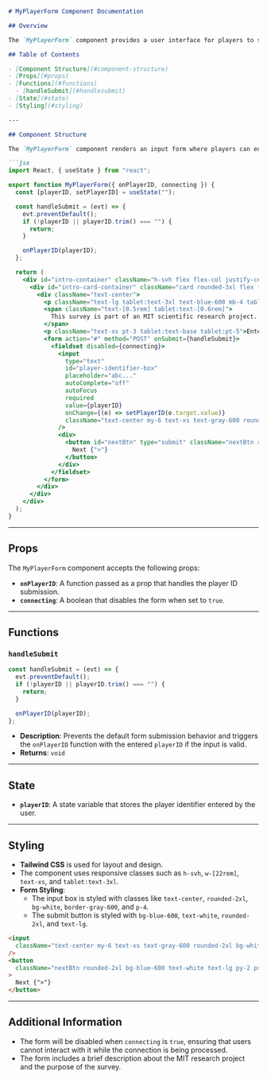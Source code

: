 ```markdown
# MyPlayerForm Component Documentation

## Overview

The `MyPlayerForm` component provides a user interface for players to submit their player ID. It includes a form with input validation and a button to proceed. The component is styled using Tailwind CSS and provides a visually appealing card design for collecting player information. This component also handles form submission and disables input during connection.

## Table of Contents

- [Component Structure](#component-structure)
- [Props](#props)
- [Functions](#functions)
  - [handleSubmit](#handlesubmit)
- [State](#state)
- [Styling](#styling)

---

## Component Structure

The `MyPlayerForm` component renders an input form where players can enter their player identifier. The form includes a description about the research project and a `Next` button to submit the ID. The input field is disabled when the `connecting` prop is true.

```jsx
import React, { useState } from "react";

export function MyPlayerForm({ onPlayerID, connecting }) {
  const [playerID, setPlayerID] = useState("");

  const handleSubmit = (evt) => {
    evt.preventDefault();
    if (!playerID || playerID.trim() === "") {
      return;
    }

    onPlayerID(playerID);
  };

  return (
    <div id="intro-container" className="h-svh flex flex-col justify-center items-center">
      <div id="intro-card-container" className="card rounded-3xl flex flex-col p-8 justify-items-center w-[22rem] h-[38rem] desktop:h-[34rem] desktop:w-maxintroCardW tablet:h-[34rem] tablet:w-maxintroCardW tablet:p-10 m-12">
        <div className="text-center">
          <p className="text-lg tablet:text-3xl text-blue-600 mb-4 tablet:mb-6"> H2H Market</p>
          <span className="text-[0.5rem] tablet:text-[0.6rem]">
            This survey is part of an MIT scientific research project...
          </span>
          <p className="text-xs pt-3 tablet:text-base tablet:pt-5">Enter your Player Identifier:</p>
          <form action="#" method="POST" onSubmit={handleSubmit}>
            <fieldset disabled={connecting}>
              <input
                type="text"
                id="player-identifier-box"
                placeholder="abc..."
                autoComplete="off"
                autoFocus
                required
                value={playerID}
                onChange={(e) => setPlayerID(e.target.value)}
                className="text-center my-6 text-xs text-gray-600 rounded-2xl bg-white border-2 border-gray-600 p-4 w-full xs:w-auto xs:flex-grow"
              />
              <div>
                <button id="nextBtn" type="submit" className="nextBtn rounded-2xl bg-blue-600 text-white text-lg py-2 px-5 text-sellerTxt">
                  Next {">"}
                </button>
              </div>
            </fieldset>
          </form>
        </div>
      </div>
    </div>
  );
}
```

---

## Props

The `MyPlayerForm` component accepts the following props:

- **`onPlayerID`**: A function passed as a prop that handles the player ID submission.
- **`connecting`**: A boolean that disables the form when set to `true`.

---

## Functions

### `handleSubmit`

```js
const handleSubmit = (evt) => {
  evt.preventDefault();
  if (!playerID || playerID.trim() === "") {
    return;
  }

  onPlayerID(playerID);
};
```

- **Description**: Prevents the default form submission behavior and triggers the `onPlayerID` function with the entered `playerID` if the input is valid.
- **Returns**: `void`

---

## State

- **`playerID`**: A state variable that stores the player identifier entered by the user.

---

## Styling

- **Tailwind CSS** is used for layout and design.
- The component uses responsive classes such as `h-svh`, `w-[22rem]`, `text-xs`, and `tablet:text-3xl`.
- **Form Styling**:
  - The input box is styled with classes like `text-center`, `rounded-2xl`, `bg-white`, `border-gray-600`, and `p-4`.
  - The submit button is styled with `bg-blue-600`, `text-white`, `rounded-2xl`, and `text-lg`.
  
```html
<input
  className="text-center my-6 text-xs text-gray-600 rounded-2xl bg-white border-2 border-gray-600 p-4 w-full"
/>
<button
  className="nextBtn rounded-2xl bg-blue-600 text-white text-lg py-2 px-5 text-sellerTxt"
>
  Next {">"}
</button>
```

---

## Additional Information

- The form will be disabled when `connecting` is `true`, ensuring that users cannot interact with it while the connection is being processed.
- The form includes a brief description about the MIT research project and the purpose of the survey.
```